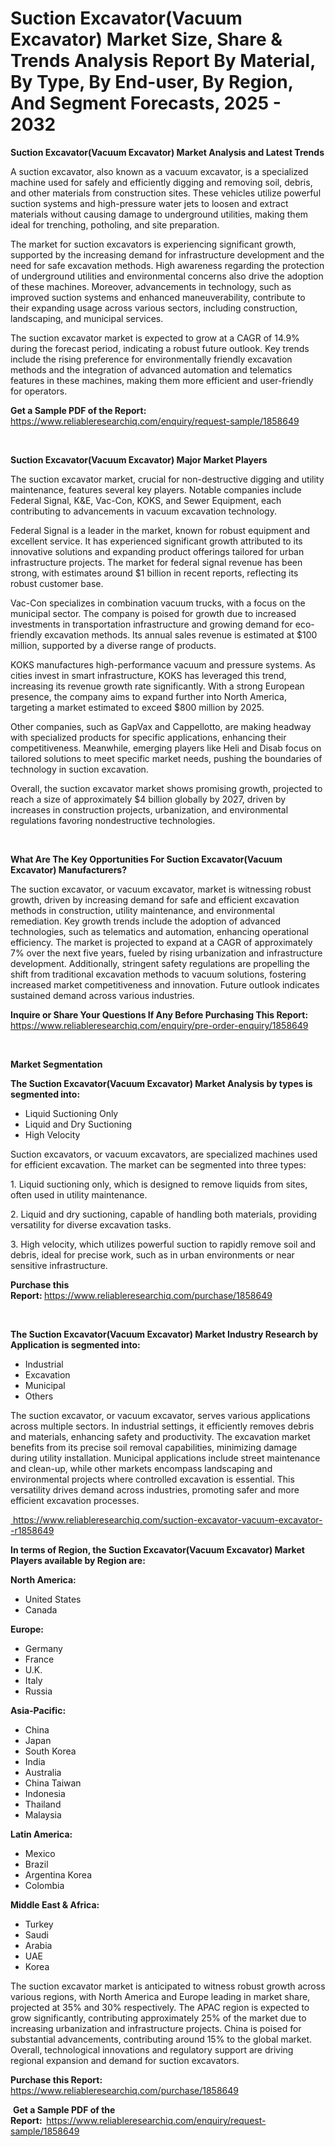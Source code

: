 <p><h1>Suction Excavator(Vacuum Excavator) Market Size, Share & Trends Analysis Report By Material, By Type, By End-user, By Region, And Segment Forecasts, 2025 - 2032</h1></p><p><strong>Suction Excavator(Vacuum Excavator) Market Analysis and Latest Trends</strong></p>
<p><p>A suction excavator, also known as a vacuum excavator, is a specialized machine used for safely and efficiently digging and removing soil, debris, and other materials from construction sites. These vehicles utilize powerful suction systems and high-pressure water jets to loosen and extract materials without causing damage to underground utilities, making them ideal for trenching, potholing, and site preparation.</p><p>The market for suction excavators is experiencing significant growth, supported by the increasing demand for infrastructure development and the need for safe excavation methods. High awareness regarding the protection of underground utilities and environmental concerns also drive the adoption of these machines. Moreover, advancements in technology, such as improved suction systems and enhanced maneuverability, contribute to their expanding usage across various sectors, including construction, landscaping, and municipal services.</p><p>The suction excavator market is expected to grow at a CAGR of 14.9% during the forecast period, indicating a robust future outlook. Key trends include the rising preference for environmentally friendly excavation methods and the integration of advanced automation and telematics features in these machines, making them more efficient and user-friendly for operators.</p></p>
<p><strong>Get a Sample PDF of the Report:&nbsp;</strong> <a href="https://www.reliableresearchiq.com/enquiry/request-sample/1858649?utm_campaign=2952&utm_medium=2&utm_source=Github&utm_content=ia&utm_term=16042025&utm_id=suction-excavatorvacuum-excavator">https://www.reliableresearchiq.com/enquiry/request-sample/1858649</a></p>
<p>&nbsp;</p>
<p><strong>Suction Excavator(Vacuum Excavator) Major Market Players</strong></p>
<p><p>The suction excavator market, crucial for non-destructive digging and utility maintenance, features several key players. Notable companies include Federal Signal, K&E, Vac-Con, KOKS, and Sewer Equipment, each contributing to advancements in vacuum excavation technology.</p><p>Federal Signal is a leader in the market, known for robust equipment and excellent service. It has experienced significant growth attributed to its innovative solutions and expanding product offerings tailored for urban infrastructure projects. The market for federal signal revenue has been strong, with estimates around $1 billion in recent reports, reflecting its robust customer base.</p><p>Vac-Con specializes in combination vacuum trucks, with a focus on the municipal sector. The company is poised for growth due to increased investments in transportation infrastructure and growing demand for eco-friendly excavation methods. Its annual sales revenue is estimated at $100 million, supported by a diverse range of products.</p><p>KOKS manufactures high-performance vacuum and pressure systems. As cities invest in smart infrastructure, KOKS has leveraged this trend, increasing its revenue growth rate significantly. With a strong European presence, the company aims to expand further into North America, targeting a market estimated to exceed $800 million by 2025.</p><p>Other companies, such as GapVax and Cappellotto, are making headway with specialized products for specific applications, enhancing their competitiveness. Meanwhile, emerging players like Heli and Disab focus on tailored solutions to meet specific market needs, pushing the boundaries of technology in suction excavation.</p><p>Overall, the suction excavator market shows promising growth, projected to reach a size of approximately $4 billion globally by 2027, driven by increases in construction projects, urbanization, and environmental regulations favoring nondestructive technologies.</p></p>
<p>&nbsp;</p>
<p><strong>What Are The Key Opportunities For Suction Excavator(Vacuum Excavator) Manufacturers?</strong></p>
<p><p>The suction excavator, or vacuum excavator, market is witnessing robust growth, driven by increasing demand for safe and efficient excavation methods in construction, utility maintenance, and environmental remediation. Key growth trends include the adoption of advanced technologies, such as telematics and automation, enhancing operational efficiency. The market is projected to expand at a CAGR of approximately 7% over the next five years, fueled by rising urbanization and infrastructure development. Additionally, stringent safety regulations are propelling the shift from traditional excavation methods to vacuum solutions, fostering increased market competitiveness and innovation. Future outlook indicates sustained demand across various industries.</p></p>
<p><strong>Inquire or Share Your Questions If Any Before Purchasing This Report:</strong> <a href="https://www.reliableresearchiq.com/enquiry/pre-order-enquiry/1858649?utm_campaign=2952&utm_medium=2&utm_source=Github&utm_content=ia&utm_term=16042025&utm_id=suction-excavatorvacuum-excavator">https://www.reliableresearchiq.com/enquiry/pre-order-enquiry/1858649</a></p>
<p>&nbsp;</p>
<p><strong>Market Segmentation</strong></p>
<p><strong>The Suction Excavator(Vacuum Excavator) Market Analysis by types is segmented into:</strong></p>
<p><ul><li>Liquid Suctioning Only</li><li>Liquid and Dry Suctioning</li><li>High Velocity</li></ul></p>
<p><p>Suction excavators, or vacuum excavators, are specialized machines used for efficient excavation. The market can be segmented into three types: </p><p>1. Liquid suctioning only, which is designed to remove liquids from sites, often used in utility maintenance.</p><p>2. Liquid and dry suctioning, capable of handling both materials, providing versatility for diverse excavation tasks.</p><p>3. High velocity, which utilizes powerful suction to rapidly remove soil and debris, ideal for precise work, such as in urban environments or near sensitive infrastructure.</p></p>
<p><strong>Purchase this Report:&nbsp;</strong><a href="https://www.reliableresearchiq.com/purchase/1858649?utm_campaign=2952&utm_medium=2&utm_source=Github&utm_content=ia&utm_term=16042025&utm_id=suction-excavatorvacuum-excavator">https://www.reliableresearchiq.com/purchase/1858649</a></p>
<p>&nbsp;</p>
<p><strong>The Suction Excavator(Vacuum Excavator) Market Industry Research by Application is segmented into:</strong></p>
<p><ul><li>Industrial</li><li>Excavation</li><li>Municipal</li><li>Others</li></ul></p>
<p><p>The suction excavator, or vacuum excavator, serves various applications across multiple sectors. In industrial settings, it efficiently removes debris and materials, enhancing safety and productivity. The excavation market benefits from its precise soil removal capabilities, minimizing damage during utility installation. Municipal applications include street maintenance and clean-up, while other markets encompass landscaping and environmental projects where controlled excavation is essential. This versatility drives demand across industries, promoting safer and more efficient excavation processes.</p></p>
<p><a href="https://www.reliableresearchiq.com/suction-excavator-vacuum-excavator--r1858649?utm_campaign=2952&utm_medium=2&utm_source=Github&utm_content=ia&utm_term=16042025&utm_id=suction-excavatorvacuum-excavator">&nbsp;https://www.reliableresearchiq.com/suction-excavator-vacuum-excavator--r1858649</a></p>
<p><strong>In terms of Region, the Suction Excavator(Vacuum Excavator) Market Players available by Region are:</strong></p>
<p>
    <p> <strong> North America: </strong>
        <ul>
            <li>United States</li>
            <li>Canada</li>
        </ul>
        </p> 
    <p> <strong> Europe: </strong>
        <ul>
            <li>Germany</li>
            <li>France</li>
            <li>U.K.</li>
            <li>Italy</li>
            <li>Russia</li>
        </ul>
        </p> 
    <p> <strong> Asia-Pacific: </strong>
        <ul>
            <li>China</li>
            <li>Japan</li>
            <li>South Korea</li>
            <li>India</li>
            <li>Australia</li>
            <li>China Taiwan</li>
            <li>Indonesia</li>
            <li>Thailand</li>
            <li>Malaysia</li>
        </ul>
        </p> 
    <p> <strong> Latin America: </strong>
        <ul>
            <li>Mexico</li>
            <li>Brazil</li>
            <li>Argentina Korea</li>
            <li>Colombia</li>
        </ul>
        </p> 
    <p> <strong> Middle East & Africa: </strong>
        <ul>
            <li>Turkey</li>
            <li>Saudi</li>
            <li>Arabia</li>
            <li>UAE</li>
            <li>Korea</li>
        </ul>
    </p>
    </p>
<p><p>The suction excavator market is anticipated to witness robust growth across various regions, with North America and Europe leading in market share, projected at 35% and 30% respectively. The APAC region is expected to grow significantly, contributing approximately 25% of the market due to increasing urbanization and infrastructure projects. China is poised for substantial advancements, contributing around 15% to the global market. Overall, technological innovations and regulatory support are driving regional expansion and demand for suction excavators.</p></p>
<p><strong>Purchase this Report: </strong><a href="https://www.reliableresearchiq.com/purchase/1858649?utm_campaign=2952&utm_medium=2&utm_source=Github&utm_content=ia&utm_term=16042025&utm_id=suction-excavatorvacuum-excavator">https://www.reliableresearchiq.com/purchase/1858649</a></p>
<p>&nbsp;<strong>Get a Sample PDF of the Report:&nbsp;&nbsp;</strong><a href="https://www.reliableresearchiq.com/enquiry/request-sample/1858649?utm_campaign=2952&utm_medium=2&utm_source=Github&utm_content=ia&utm_term=16042025&utm_id=suction-excavatorvacuum-excavator">https://www.reliableresearchiq.com/enquiry/request-sample/1858649</a></p>
<p><strong></strong></p>
<p><p></p><p></p><p></p></p>